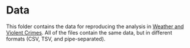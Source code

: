 # Data

This folder contains the data for reproducing the analysis in [Weather and Violent Crimes](https://www.nature.com/articles/s41599-018-0188-3). All of the files contain the same data, but in different formats (CSV, TSV, and pipe-separated).

